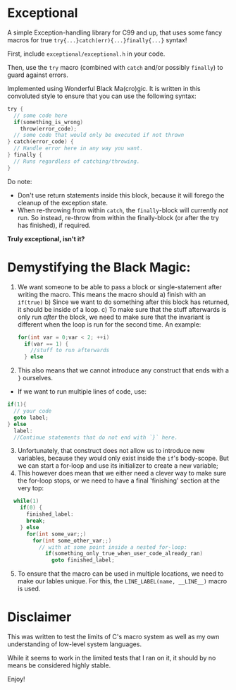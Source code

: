 # Exceptional

A simple Exception-handling library for C99 and up, that uses some fancy macros for true `try{...}catch(err){...}finally{...}` syntax!


First, include `exceptional/exceptional.h` in your code.

Then, use the `try` macro (combined with `catch` and/or possibly `finally`) to guard against errors. 

Implemented using Wonderful Black Ma(cro)gic. It is written in this convoluted style to ensure that you can use the following syntax:

```C
try {
  // some code here
  if(something_is_wrong)
    throw(error_code);
  // some code that would only be executed if not thrown
} catch(error_code) {
  // Handle error here in any way you want.
} finally {
  // Runs regardless of catching/throwing.
}
```

Do note:

- Don't use return statements inside this block, because it will forego the cleanup of the exception state.
- When re-throwing from within `catch`, the `finally`-block will currently _not_ run. So instead, re-throw from within the finally-block (or after the try has finished), if required.


**Truly exceptional, isn't it?**


Demystifying the Black Magic:
====================================

1. We want someone to be able to pass a block or single-statement after writing the macro. This means the macro should
  a) finish with an `if(true)`
  b) Since we want to do something after this block has returned, it should be inside of a loop.
  c) To make sure that the stuff afterwards is only run _after_ the block, we need to make sure that the invariant is different when the loop is run for the second time.
    An example:
    ```C
    for(int var = 0;var < 2; ++i)
      if(var == 1) {
        //stuff to run afterwards
      } else
    ```
2. This also means that we cannot introduce any construct that ends with a `}` ourselves.
  - If we want to run multiple lines of code, use:
  ```C
  if(1){
    // your code
    goto label;
  } else
    label:
    //Continue statements that do not end with `}` here.
  ```
3. Unfortunately, that construct does not allow us to introduce new variables, because they would only exist inside the `if`'s body-scope.
But we can start a for-loop and use its initializer to create a new variable;
4. This however does mean that we either need a clever way to make sure the for-loop stops, or we need to have a final 'finishing' section at the very top:
```C
  while(1)
    if(0) {
      finished_label:
      break;
    } else
      for(int some_var;;)
        for(int some_other_var;;)
          // with at some point inside a nested for-loop:
            if(something_only_true_when_user_code_already_ran)
              goto finished_label;
```

5. To ensure that the macro can be used in multiple locations, we need to make our lables unique.
  For this, the `LINE_LABEL(name, __LINE__)` macro is used.

Disclaimer
============

This was written to test the limits of C's macro system as well as my own understanding of low-level system languages.

While it seems to work in the limited tests that I ran on it, it should by no means be considered highly stable.

Enjoy!
